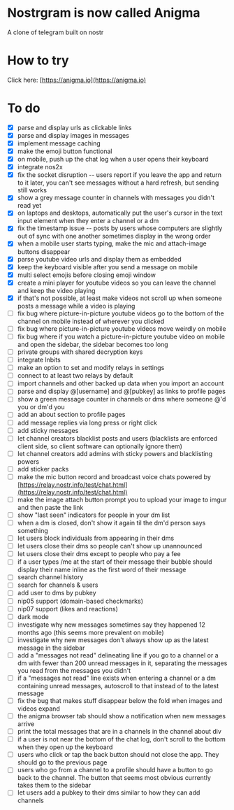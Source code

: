 # Nostrgram is now called Anigma

A clone of telegram built on nostr

# How to try

Click here: [https://anigma.io](https://anigma.io)

# To do

* [x] parse and display urls as clickable links
* [x] parse and display images in messages
* [x] implement message caching
* [x] make the emoji button functional
* [x] on mobile, push up the chat log when a user opens their keyboard
* [x] integrate nos2x
* [x] fix the socket disruption -- users report if you leave the app and return to it later, you can't see messages without a hard refresh, but sending still works
* [x] show a grey message counter in channels with messages you didn't read yet
* [x] on laptops and desktops, automatically put the user's cursor in the text input element when they enter a channel or a dm
* [x] fix the timestamp issue -- posts by users whose computers are slightly out of sync with one another sometimes display in the wrong order
* [x] when a mobile user starts typing, make the mic and attach-image buttons disappear
* [x] parse youtube video urls and display them as embedded
* [x] keep the keyboard visible after you send a message on mobile
* [x] multi select emojis before closing emoji window
* [x] create a mini player for youtube videos so you can leave the channel and keep the video playing
* [x] if that's not possible, at least make videos not scroll up when someone posts a message while a video is playing
* [ ] fix bug where picture-in-picture youtube videos go to the bottom of the channel on mobile instead of wherever you clicked
* [ ] fix bug where picture-in-picture youtube videos move weirdly on mobile
* [ ] fix bug where if you watch a picture-in-picture youtube video on mobile and open the sidebar, the sidebar becomes too long 
* [ ] private groups with shared decryption keys
* [ ] integrate lnbits
* [ ] make an option to set and modify relays in settings
* [ ] connect to at least two relays by default
* [ ] import channels and other backed up data when you import an account
* [ ] parse and display @[username] and @[pubkey] as links to profile pages
* [ ] show a green message counter in channels or dms where someone @'d you or dm'd you
* [ ] add an about section to profile pages
* [ ] add message replies via long press or right click
* [ ] add sticky messages
* [ ] let channel creators blacklist posts and users (blacklists are enforced client side, so client software can optionally ignore them)
* [ ] let channel creators add admins with sticky powers and blacklisting powers
* [ ] add sticker packs
* [ ] make the mic button record and broadcast voice chats powered by [https://relay.nostr.info/test/chat.html](https://relay.nostr.info/test/chat.html)
* [ ] make the image attach button prompt you to upload your image to imgur and then paste the link
* [ ] show "last seen" indicators for people in your dm list
* [ ] when a dm is closed, don't show it again til the dm'd person says something
* [ ] let users block individuals from appearing in their dms
* [ ] let users close their dms so people can't show up unannounced
* [ ] let users close their dms except to people who pay a fee
* [ ] if a user types /me at the start of their message their bubble should display their name inline as the first word of their message
* [ ] search channel history
* [ ] search for channels & users
* [ ] add user to dms by pubkey
* [ ] nip05 support (domain-based checkmarks)
* [ ] nip07 support (likes and reactions)
* [ ] dark mode
* [ ] investigate why new messages sometimes say they happened 12 months ago (this seems more prevalent on mobile)
* [ ] investigate why new messages don't always show up as the latest message in the sidebar
* [ ] add a "messages not read" delineating line if you go to a channel or a dm with fewer than 200 unread messages in it, separating the messages you read from the messages you didn't
* [ ] if a "messages not read" line exists when entering a channel or a dm containing unread messages, autoscroll to that instead of to the latest message
* [ ] fix the bug that makes stuff disappear below the fold when images and videos expand
* [ ] the anigma browser tab should show a notification when new messages arrive
* [ ] print the total messages that are in a channels in the channel about div
* [ ] if a user is not near the bottom of the chat log, don't scroll to the bottom when they open up the keyboard
* [ ] users who click or tap the back button should not close the app. They should go to the previous page
* [ ] users who go from a channel to a profile should have a button to go back to the channel. The button that seems most obvious currently takes them to the sidebar
* [ ] let users add a pubkey to their dms similar to how they can add channels
